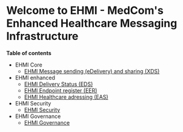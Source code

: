 # Welcome to EHMI - MedCom's Enhanced Healthcare Messaging Infrastructure

**Table of contents**

- EHMI Core
  - [EHMI Message sending (eDelivery) and sharing (XDS)](/assets/documents/ecore/index.md)
- EHMI enhanced
  - [EHMI Delivery Status (EDS)](/assets/documents/eds/index.md)
  - [EHMI Endpoint register (EER)](/assets/documents/eer/index.md)
  - [EHMI Healthcare adressing (EAS)](/assets/documents/eas/index.md)
- EHMI Security
  - [EHMI Security](/assets/documents/security/index.md)
- EHMI Governance
  - [EHMI Governance](/assets/documents/egov/index.md)
